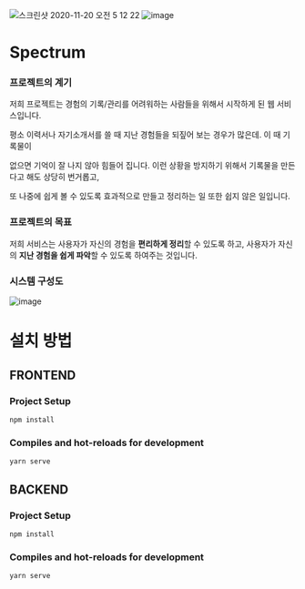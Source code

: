 
![스크린샷 2020-11-20 오전 5 12 22](https://user-images.githubusercontent.com/43382559/99718919-fb33ef80-2aee-11eb-9917-22630ed5256a.png)
![image](https://user-images.githubusercontent.com/43382559/99718653-8bbe0000-2aee-11eb-9560-5528b9b4bea9.png)

# Spectrum

### 프로젝트의 계기 
저희 프로젝트는 경험의 기록/관리를 어려워하는 사람들을 위해서 시작하게 된 웹 서비스입니다.

평소 이력서나 자기소개서를 쓸 때 지난 경험들을 되짚어 보는 경우가 많은데. 이 때 기록물이

없으면 기억이 잘 나지 않아 힘들어 집니다. 이런 상황을 방지하기 위해서 기록물을 만든다고 해도 상당히 번거롭고,

또 나중에 쉽게 볼 수 있도록 효과적으로 만들고 정리하는 일 또한 쉽지 않은 일입니다. 

### 프로젝트의 목표
저희 서비스는 사용자가 자신의 경험을 **편리하게 정리**할 수 있도록 하고, 사용자가 자신의 **지난 경험을 쉽게 파악**할 수 있도록 하여주는 것입니다. 

### 시스템 구성도

![image](https://user-images.githubusercontent.com/43382559/99718803-ccb61480-2aee-11eb-8fc4-108bd9b43561.png)


# 설치 방법

## FRONTEND

### Project Setup 

`npm install`

### Compiles and hot-reloads for development

`yarn serve`

## BACKEND

### Project Setup

`npm install`

### Compiles and hot-reloads for development

`yarn serve`





